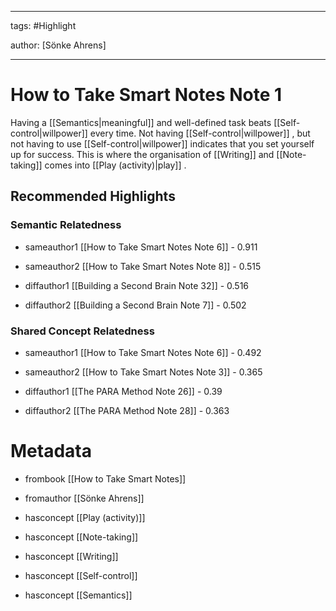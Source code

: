 




---

tags: #Highlight

author: [Sönke Ahrens]

---
# How to Take Smart Notes Note 1




Having a  [[Semantics|meaningful]]  and well-defined task beats  [[Self-control|willpower]]  every time. Not having  [[Self-control|willpower]] , but not having to use  [[Self-control|willpower]]  indicates that you set yourself up for success. This is where the organisation of  [[Writing]]  and  [[Note-taking]]  comes into  [[Play (activity)|play]] .


## Recommended Highlights

### Semantic Relatedness


- sameauthor1 [[How to Take Smart Notes Note 6]] - 0.911

- sameauthor2 [[How to Take Smart Notes Note 8]] - 0.515

- diffauthor1 [[Building a Second Brain Note 32]] - 0.516

- diffauthor2 [[Building a Second Brain Note 7]] - 0.502
### Shared Concept Relatedness


- sameauthor1 [[How to Take Smart Notes Note 6]] - 0.492

- sameauthor2 [[How to Take Smart Notes Note 3]] - 0.365

- diffauthor1 [[The PARA Method Note 26]] - 0.39

- diffauthor2 [[The PARA Method Note 28]] - 0.363
# Metadata


- frombook [[How to Take Smart Notes]]

- fromauthor [[Sönke Ahrens]]

- hasconcept [[Play (activity)]]

- hasconcept [[Note-taking]]

- hasconcept [[Writing]]

- hasconcept [[Self-control]]

- hasconcept [[Semantics]]